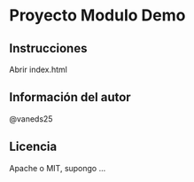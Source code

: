 # Proyecto Modulo Demo

## Instrucciones 

Abrir index.html

## Información del autor 

@vaneds25

## Licencia 

Apache o MIT, supongo ...
